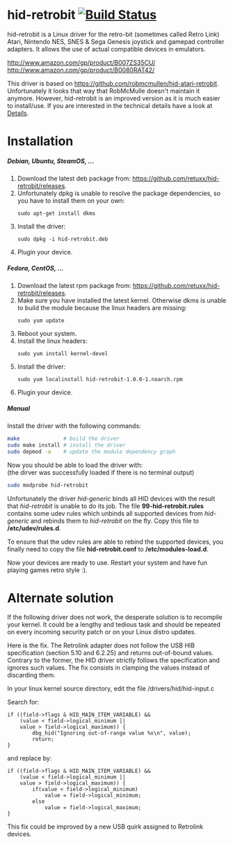 hid-retrobit [![Build Status](https://travis-ci.org/ProfessorKaos64/hid-retrobit.svg?branch=master)](https://travis-ci.org/ProfessorKaos64/hid-retrobit)
=================

hid-retrobit is a Linux driver for the retro-bit (sometimes called Retro Link) Atari, 
Nintendo NES, SNES & Sega Genesis joystick and gamepad controller adapters. 
It allows the use of actual compatible devices in emulators.

http://www.amazon.com/gp/product/B007ZS35CU/  
http://www.amazon.com/gp/product/B0080RAT42/

This driver is based on https://github.com/robmcmullen/hid-atari-retrobit.
Unfortunately it looks that way that RobMcMulle doesn't maintain it anymore.
However, hid-retrobit is an improved version as it is much easier to install/use.
If you are interested in the technical details have a look at [Details](/DETAILS.md).

Installation
=====

##### Debian, Ubuntu, SteamOS, ...

1. Download the latest deb package from: https://github.com/retuxx/hid-retrobit/releases.
2. Unfortunately dpkg is unable to resolve the package dependencies, so you have to install
   them on your own:  
   ```
   sudo apt-get install dkms
   ```
3. Install the driver:  
   ```
   sudo dpkg -i hid-retrobit.deb
   ```
4. Plugin your device.

##### Fedora, CentOS, ...

1. Download the latest rpm package from: https://github.com/retuxx/hid-retrobit/releases.
2. Make sure you have installed the latest kernel. Otherwise dkms is unable to build the module
   because the linux headers are missing:  
   ```
   sudo yum update
   ```
3. Reboot your system.
4. Install the linux headers:  
   ```
   sudo yum install kernel-devel
   ```
5. Install the driver:  
   ```
   sudo yum localinstall hid-retrobit-1.0.0-1.noarch.rpm
   ```
6. Plugin your device.

##### Manual

Install the driver with the following commands:
```bash
make              # build the driver
sudo make install # install the driver
sudo depmod -a    # update the module dependency graph
```

Now you should be able to load the driver with:  
(the dirver was successfully loaded if there is no terminal output)
```bash
sudo modprobe hid-retrobit
```

Unfortunately the driver *hid-generic* binds all HID devices with the result that 
*hid-retrobit* is unable to do its job. The file **99-hid-retrobit.rules** contains
some udev rules which unbinds all supported devices from *hid-generic* and rebinds
them to *hid-retrobit* on the fly. Copy this file to **/etc/udev/rules.d**.

To ensure that the udev rules are able to rebind the supported devices, you finally 
need to copy the file **hid-retrobit.conf** to **/etc/modules-load.d**.

Now your devices are ready to use. Restart your system and have fun playing games 
retro style :).

Alternate solution
==================

If the following driver does not work, the desperate solution is to
recompile your kernel. It could be a lengthy and tedious task and should
be repeated on every incoming security patch or on your Linux distro updates.

Here is the fix. The Retrolink adapter does not follow the USB HIB specification 
(section 5.10 and 6.2.25) and returns out-of-bound values. 
Contrary to the former, the HID driver strictly follows the specification and
ignores such values. The fix consists in clamping the values instead of discarding them.
        
In your linux kernel source directory, edit the file /drivers/hid/hid-input.c

Search for:

    if ((field->flags & HID_MAIN_ITEM_VARIABLE) &&
        (value < field->logical_minimum ||
        value > field->logical_maximum)) {
            dbg_hid("Ignoring out-of-range value %x\n", value);
            return;
    }

and replace by:

    if ((field->flags & HID_MAIN_ITEM_VARIABLE) &&
        (value < field->logical_minimum ||
        value > field->logical_maximum)) {
            if(value < field->logical_minimum)
                value = field->logical_minimum;
            else
                value = field->logical_maximum;
    }

This fix could be improved by a new USB quirk assigned to Retrolink devices.




